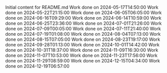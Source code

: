 Initial content for README.md
Work done on 2024-05-17T14:50:00
Work done on 2024-05-22T21:15:00
Work done on 2024-06-05T06:05:00
Work done on 2024-06-16T09:29:00
Work done on 2024-06-14T10:59:00
Work done on 2024-06-25T23:36:00
Work done on 2024-07-01T21:26:00
Work done on 2024-07-09T00:05:00
Work done on 2024-07-11T21:40:00
Work done on 2024-07-19T01:08:00
Work done on 2024-08-04T07:13:00
Work done on 2024-08-15T07:05:00
Work done on 2024-08-23T19:17:00
Work done on 2024-09-28T01:13:00
Work done on 2024-10-01T14:42:00
Work done on 2024-10-31T18:37:00
Work done on 2024-11-09T16:30:00
Work done on 2024-11-07T10:53:00
Work done on 2024-11-23T17:56:00
Work done on 2024-11-29T08:59:00
Work done on 2024-12-15T04:34:00
Work done on 2024-12-19T06:57:00
